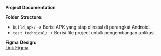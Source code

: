 **Project Documentation**

**Folder Structure:**  
- `build_apk/` → Berisi APK yang siap diinstal di perangkat Android.  
- `test_technical/` → Berisi file project untuk pengembangan aplikasi.  

**Figma Design:**  
[Link Figma](#https://www.figma.com/design/lAHSweW7R98QfZPwRcDQ12/SPKLU_UV-CHARGING-APP?node-id=0-1&t=dQeMCMdo4NKBC1sU-1)

